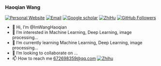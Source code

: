 ### Haoqian Wang     
[![Personal Website](https://img.shields.io/badge/Web-YuanhaoCai-green)](https://caiyuanhao1998.github.io) [![Email](https://img.shields.io/badge/-caiyuanhao1998@gmail.com-yellowgreen?style=flat-square&labelColor=grey&logo=Gmail&logoColor=white&link=mailto:caiyuanhao1998@gmail.com)](mailto:caiyuanhao1998@gmail.com) 
[![Google scholar](https://img.shields.io/badge/Google-Scholar-yellow)](https://scholar.google.com/citations?user=3YozQwcAAAAJ&hl=en) 
[![ZhiHu](https://img.shields.io/badge/ZhiHu-知乎-blue)](https://www.zhihu.com/people/wanghaoq-23) 
[![GitHub Followers](https://img.shields.io/github/followers/caiyuanhao1998?style=social)](https://github.com/ImWangHaoqian)

- 👋 Hi, I’m @ImWangHaoqian
- 👀 I’m interested in Machine Learning, Deep Learning, image processing...
- 🌱 I’m currently learning Machine Learning, Deep Learning, image processing...
- 💞️ I’m looking to collaborate on ...
- 📫 How to reach me 672698359@qq.com
[![Zhihu](https://img.shields.io/badge/-Zhihu-blue?style=flat-square&logo=Zhihu&logoColor=white)]()

<!---
ImWangHaoqian/ImWangHaoqian is a ✨ special ✨ repository because its `README.md` (this file) appears on your GitHub profile.
You can click the Preview link to take a look at your changes.
--->
